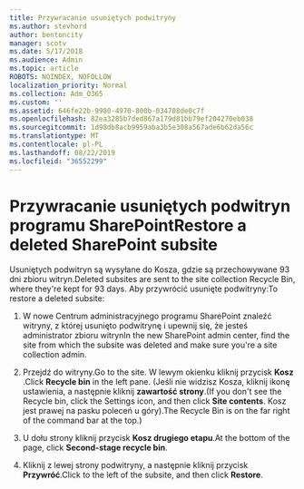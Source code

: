 ```yaml
---
title: Przywracanie usuniętych podwitryny
ms.author: stevhord
author: bentoncity
manager: scotv
ms.date: 5/17/2018
ms.audience: Admin
ms.topic: article
ROBOTS: NOINDEX, NOFOLLOW
localization_priority: Normal
ms.collection: Adm_O365
ms.custom: ''
ms.assetid: 646fe22b-9980-4970-800b-034788de0c7f
ms.openlocfilehash: 82ea3285b7ded867a179d81bb79ef204270eb038
ms.sourcegitcommit: 1d98db8acb9959aba3b5e308a567ade6b62da56c
ms.translationtype: MT
ms.contentlocale: pl-PL
ms.lasthandoff: 08/22/2019
ms.locfileid: "36552299"
---
```

# <a name="restore-a-deleted-sharepoint-subsite"></a><span data-ttu-id="62e80-102">Przywracanie usuniętych podwitryn programu SharePoint</span><span class="sxs-lookup"><span data-stu-id="62e80-102">Restore a deleted SharePoint subsite</span></span>

<span data-ttu-id="62e80-103">Usuniętych podwitryn są wysyłane do Kosza, gdzie są przechowywane 93 dni zbioru witryn.</span><span class="sxs-lookup"><span data-stu-id="62e80-103">Deleted subsites are sent to the site collection Recycle Bin, where they're kept for 93 days.</span></span> <span data-ttu-id="62e80-104">Aby przywrócić usunięte podwitryny:</span><span class="sxs-lookup"><span data-stu-id="62e80-104">To restore a deleted subsite:</span></span>
  
1. <span data-ttu-id="62e80-105">W nowe Centrum administracyjnego programu SharePoint znaleźć witryny, z której usunięto podwitrynę i upewnij się, że jesteś administrator zbioru witryn</span><span class="sxs-lookup"><span data-stu-id="62e80-105">In the new SharePoint admin center, find the site from which the subsite was deleted and make sure you're a site collection admin.</span></span> 
    
2. <span data-ttu-id="62e80-106">Przejdź do witryny.</span><span class="sxs-lookup"><span data-stu-id="62e80-106">Go to the site.</span></span> <span data-ttu-id="62e80-107">W lewym okienku kliknij przycisk **Kosz** .</span><span class="sxs-lookup"><span data-stu-id="62e80-107">Click **Recycle bin** in the left pane.</span></span> <span data-ttu-id="62e80-108">(Jeśli nie widzisz Kosza, kliknij ikonę ustawienia, a następnie kliknij **zawartość strony**.</span><span class="sxs-lookup"><span data-stu-id="62e80-108">(If you don't see the Recycle bin, click the Settings icon, and then click **Site contents**.</span></span> <span data-ttu-id="62e80-109">Kosz jest prawej na pasku poleceń u góry).</span><span class="sxs-lookup"><span data-stu-id="62e80-109">The Recycle Bin is on the far right of the command bar at the top.)</span></span>
    
3. <span data-ttu-id="62e80-110">U dołu strony kliknij przycisk **Kosz drugiego etapu**.</span><span class="sxs-lookup"><span data-stu-id="62e80-110">At the bottom of the page, click **Second-stage recycle bin**.</span></span>
    
4. <span data-ttu-id="62e80-111">Kliknij z lewej strony podwitryny, a następnie kliknij przycisk **Przywróć**.</span><span class="sxs-lookup"><span data-stu-id="62e80-111">Click to the left of the subsite, and then click **Restore**.</span></span>
    

